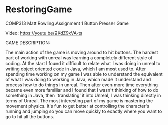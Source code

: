 # RestoringGame

COMP313
Matt Rowling
Assignment 1
Button Presser Game

Video:
https://youtu.be/2KdZ9xVA-ts



GAME DESCRIPTION:

The main action of the game is moving around to hit buttons.
The hardest part of working with unreal was learning a completely different style of coding. At the start I found it difficult to relate what I was doing in unreal to writing object oriented code in Java, which I am most used to. After spending time working on my game I was able to understand the equivalent of what I was doing to working in Java, which made it understand and process how to do things in unreal. Then after even more time everything became even more familiar and I found that I wasn't thinking of how to do something in Java, then 'translating' it into Unreal, I was thinking directly in terms of Unreal.
The most interesting part of my game is mastering the movement physics. It's fun to get better at controlling the character's running and jumping so you can move quickly to exactly where you want to go to hit all the buttons.
